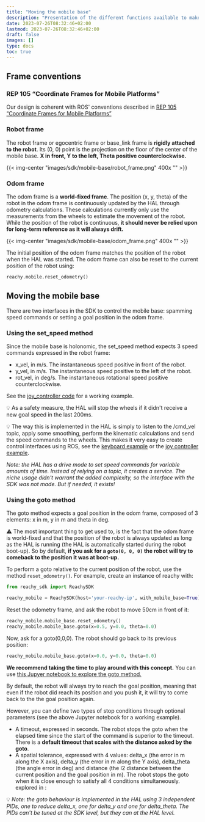 ```yaml
---
title: "Moving the mobile base"
description: "Presentation of the different functions available to make the mobile base move"
date: 2023-07-26T08:32:46+02:00
lastmod: 2023-07-26T08:32:46+02:00
draft: false
images: []
type: docs
toc: true
---
```


## Frame conventions
### REP 105 “Coordinate Frames for Mobile Platforms”
Our design is coherent with ROS' conventions described in [REP 105 “Coordinate Frames for Mobile Platforms”](https://www.ros.org/reps/rep-0105.html)

### Robot frame
The robot frame or egocentric frame or base_link frame is **rigidly attached to the robot**. Its (0, 0) point is the projection on the floor of the center of the mobile base.
**X in front, Y to the left, Theta positive counterclockwise.**

{{< img-center "images/sdk/mobile-base/robot_frame.png" 400x "" >}}

### Odom frame
The odom frame is a **world-fixed frame**. The position (x, y, theta) of the robot in the odom frame is continuously updated by the HAL through odometry calculations. These calculations currently only use the measurements from the wheels to estimate the movement of the robot. While the position of the robot is continuous, **it should never be relied upon for long-term reference as it will always drift.**

{{< img-center "images/sdk/mobile-base/odom_frame.png" 400x "" >}}

The initial position of the odom frame matches the position of the robot when the HAL was started. The odom frame can also be reset to the current position of the robot using:
  ```python
  reachy.mobile.reset_odometry()
  ```


## Moving the mobile base
There are two interfaces in the SDK to control the mobile base: spamming speed commands or setting a goal position in the odom frame.
### Using the set_speed method
Since the mobile base is holonomic, the set_speed method expects 3 speed commands expressed in the robot frame:
- x_vel, in m/s. The instantaneous speed positive in front of the robot.
- y_vel, in m/s. The instantaneous speed positive to the left of the robot.
- rot_vel, in deg/s. The instantaneous rotational speed positive counterclockwise.

See the [joy_controller code](https://github.com/pollen-robotics/mobile-base-sdk/blob/main/mobile_base_sdk/examples/scripts/joy_controller.py) for a working example.

:bulb: As a safety measure, the HAL will stop the wheels if it didn't receive a new goal speed in the last 200ms.

:bulb: The way this is implemented in the HAL is simply to listen to the /cmd_vel topic, apply some smoothing, perform the kinematic calculations and send the speed commands to the wheels. This makes it very easy to create control interfaces using ROS, see the [keyboard example](https://github.com/pollen-robotics/zuuu_hal/blob/main/examples/zuuu_teleop_keyboard.py) or the [joy controller example](https://github.com/pollen-robotics/zuuu_hal/blob/main/examples/zuuu_teleop_joy.py).

*Note: the HAL has a drive mode to set speed commands for variable amounts of time. Instead of relying on a topic, it creates a service. The niche usage didn't warrant the added complexity, so the interface with the SDK was not made. But if needed, it exists!*
### Using the goto method
The goto method expects a goal position in the odom frame, composed of 3 elements: x in m, y in m and theta in deg.

:warning: The most important thing to get used to, is the fact that the odom frame is world-fixed and that the position of the robot is always updated as long as the HAL is running (the HAL is automatically started during the robot boot-up). So by default, **if you ask for a ```goto(0, 0, 0)``` the robot will try to comeback to the position it was at boot-up.**

To perform a goto relative to the current position of the robot, use the method ```reset_odometry()```. For example, create an instance of reachy with:

```python
from reachy_sdk import ReachySDK

reachy_mobile = ReachySDK(host='your-reachy-ip', with_mobile_base=True)
```

Reset the odometry frame, and ask the robot to move 50cm in front of it:
```python
reachy_mobile.mobile_base.reset_odometry()
reachy_mobile.mobile_base.goto(x=0.5, y=0.0, theta=0.0)
```
Now, ask for a goto(0,0,0). The robot should go back to its previous position:
```python
reachy_mobile.mobile_base.goto(x=0.0, y=0.0, theta=0.0)
```

**We recommend taking the time to play around with this concept.** You can use [this Jupyer notebook to explore the goto method.](https://github.com/pollen-robotics/mobile-base-sdk/blob/main/mobile_base_sdk/examples/notebooks/goto.ipynb)

By default, the robot will always try to reach the goal position, meaning that even if the robot did reach its position and you push it, it will try to come back to the the goal position again.

However, you can define two types of stop conditions through optional parameters (see the above Jupyter notebook for a working example).
- A timeout, expressed in seconds. The robot stops the goto when the elapsed time since the start of the command is superior to the timeout. There is a **default timeout that scales with the distance asked by the goto**.
- A spatial tolerance, expressed with 4 values: delta_x (the error in m along the X axis), delta_y (the error in m along the Y axis), delta_theta (the angle error in deg) and distance (the l2 distance between the current position and the goal position in m). The robot stops the goto when it is close enough to satisfy all 4 conditions simultaneously.
explored in :

:bulb: *Note: the goto behaviour is implemented in the HAL using 3 independent PIDs, one to reduce delta_x, one for delta_y and one for delta_theta. The PIDs can't be tuned at the SDK level, but they can at the HAL level.*